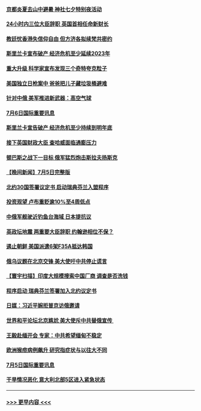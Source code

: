 #### [京都炎夏去山中避暑 神社七夕特别夜活动](../pages/prog202/a103472991.md?t=07070751) 
#### [24小时内三位大臣辞职 英国首相任命新财长](../pages/prog202/a103472980.md?t=07070751) 
#### [教廷忧香港失信仰自由 但方济各拟续梵共密约](../pages/prog202/a103472984.md?t=07070751) 
#### [斯里兰卡宣布破产 经济危机至少延续2023年](../pages/prog202/a103472699.md?t=07070751) 
#### [重大升级 科学家宣布发现三个奇特夸克粒子](../pages/prog202/a103472663.md?t=07070751) 
#### [美国独立日枪案中 爸爸把儿子藏垃圾桶避难](../pages/prog202/a103472675.md?t=07070751) 
#### [针对中俄 美军推进新武器：高空气球](../pages/prog202/a103472668.md?t=07070751) 
#### [7月6日国际重要讯息](../pages/prog202/a103472697.md?t=07070751) 
#### [斯里兰卡宣告破产 经济危机至少持续到明年底](../pages/prog202/a103472596.md?t=07070751) 
#### [接下英国财政大臣 查哈威面临通膨压力](../pages/prog202/a103472564.md?t=07070751) 
#### [顿巴斯之战下一目标 俄军猛烈炮击斯拉夫扬斯克](../pages/prog202/a103472530.md?t=07070751) 
#### [【晚间新闻】7月5日完整版](../pages/prog202/a103472404.md?t=07070751) 
#### [北约30国签署议定书 启动瑞典芬兰入盟程序](../pages/prog202/a103472439.md?t=07070751) 
#### [投资观望 卢布重贬逾10%至4周低点](../pages/prog202/a103472452.md?t=07070751) 
#### [中俄军舰驶近钓鱼台海域 日本提抗议](../pages/prog202/a103471459.md?t=07070751) 
#### [英政坛地震 两重要大臣辞职 约翰逊相位不保？](../pages/prog202/a103472294.md?t=07070751) 
#### [遏止朝鲜 美国派遣6架F35A抵达韩国](../pages/prog202/a103472296.md?t=07070751) 
#### [俄乌议题在北京交锋 美大使吁中共停止谎言](../pages/prog202/a103472300.md?t=07070751) 
#### [【寰宇扫描】印度大规模搜索中国厂商 调查是否洗钱](../pages/prog202/a103472310.md?t=07070751) 
#### [程序启动 瑞典芬兰签署加入北约议定书](../pages/prog202/a103472129.md?t=07070751) 
#### [日媒：习近平婉拒普京访俄邀请](../pages/prog202/a103471995.md?t=07070751) 
#### [世界和平论坛北京尴尬 美大使斥中共替俄宣传 ](../pages/prog202/a103471898.md?t=07070751) 
#### [王毅赴缅开会 专家：中共希望缅甸不稳定](../pages/prog202/a103471891.md?t=07070751) 
#### [欧洲猴痘病例飙升 研究指症状与以往大不同](../pages/prog202/a103471881.md?t=07070751) 
#### [7月5日国际重要讯息](../pages/prog202/a103471867.md?t=07070751) 
#### [干旱情况恶化 意大利北部5区进入紧急状态](../pages/prog202/a103471847.md?t=07070751) 

----
#### [ >>> 更早内容 <<< ](../indexes/prog202-earlier.md)
